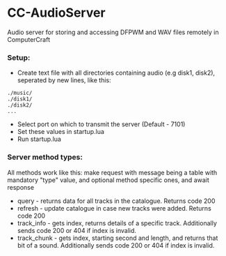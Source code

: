 # CC-AudioServer
Audio server for storing and accessing DFPWM and WAV files remotely in ComputerCraft

### Setup:
- Create text file with all directories containing audio (e.g disk1, disk2), seperated by new lines, like this:
```
./music/
./disk1/
./disk2/
...
```
- Select port on which to transmit the server (Default - 7101)
- Set these values in startup.lua
- Run startup.lua

### Server method types:
All methods work like this: make request with message being a table with mandatory "type" value, and optional method specific ones, and await response
* query - returns data for all tracks in the catalogue. Returns code 200
* refresh - update catalogue in case new tracks were added. Returns code 200
* track_info - gets index, returns details of a specific track. Additionally sends code 200 or 404 if index is invalid.
* track_chunk - gets index, starting second and length, and returns that bit of a sound. Additionally sends code 200 or 404 if index is invalid.
